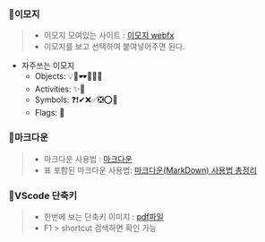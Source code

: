 ### 📌이모지

> - 이모지 모여있는 사이트 : [이모지 webfx](https://www.webfx.com/tools/emoji-cheat-sheet/)
> - 이모지를 보고 선택하여 붙여넣어주면 된다.
- 자주쓰는 이모지
    - Objects: 💡🔎🕶🔔📌📎
    - Activities: ✨🎁
    - Symbols: ❓❗✔❌✅❎⭕🔸
    - Flags: 🚩


### 📌마크다운
> - 마크다운 사용법 : [마크다운](https://gist.github.com/ihoneymon/652be052a0727ad59601)
> - 표 포함된 마크다운 사용법: [마크다운(MarkDown) 사용법 총정리](https://www.heropy.dev/p/B74sNE)


### 📌VScode 단축키
> - 한번에 보는 단축키 이미지 : [pdf파일](https://code.visualstudio.com/shortcuts/keyboard-shortcuts-windows.pdf)
> - F1 > shortcut 검색하면 확인 가능